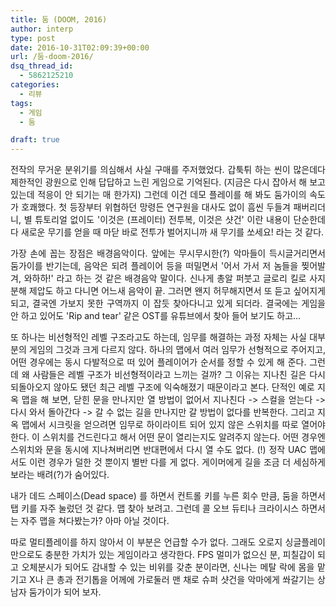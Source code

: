 ```yaml
---
title: 둠 (DOOM, 2016)
author: interp
type: post
date: 2016-10-31T02:09:39+00:00
url: /둠-doom-2016/
dsq_thread_id:
  - 5862125210
categories:
  - 리뷰
tags:
  - 게임
  - 둠

draft: true
---
```

<p style="text-align: justify;">
  전작의 무거운 분위기를 의심해서 사실 구매를 주저했었다. 갑툭튀 하는 씬이 많은데다 제한적인 광원으로 인해 답답하고 느린 게임으로 기억된다. (지금은 다시 잡아서 해 보고 있는데 적응이 안 되기는 매 한가지) 그런데 이건 데모 플레이를 해 봐도 둠가이의 속도가 호쾌했다. 첫 등장부터 위협하던 망령든 연구원을 대사도 없이 흠씬 두들겨 패버리더니, 별 튜토리얼 없이도 '이것은 (프레이터) 전투복, 이것은 샷건' 이란 내용이 단순한데다 새로운 무기를 얻을 때 마닫 바로 전투가 벌어지니까 새 무기를 쏘세요! 라는 것 같다.
</p>

<p style="text-align: justify;">
  가장 손에 꼽는 장점은 배경음악이다. 앞에는 무시무시한(?) 악마들이 득시글거리면서 둠가이를 반기는데, 음악은 되려 플레이어 등을 떠밀면서 '어서 가서 저 놈들을 찢어발겨, 와하하!' 라고 하는 것 같은 배경음악 말이다. 신나게 총알 퍼붓고 글로리 킬로 사지분해 제압도 하고 다니면 어느새 음악이 끝. 그러면 왠지 허무해지면서 또 듣고 싶어지게 되고, 결국엔 가보지 못한 구역까지 이 잡듯 찾아다니고 있게 되더라. 결국에는 게임을 안 하고 있어도 'Rip and tear' 같은 OST를 유튜브에서 찾아 들어 보기도 하고&#8230;
</p>

<p style="text-align: justify;">
  또 하나는 비선형적인 레벨 구조라고도 하는데, 임무를 해결하는 과정 자체는 사실 대부분의 게임의 그것과 크게 다르지 않다. 하나의 맵에서 여러 임무가 선형적으로 주어지고, 어떤 경우에는 동시 다발적으로 떠 있어 플레이어가 순서를 정할 수 있게 해 준다. 그런데 왜 사람들은 레벨 구조가 비선형적이라고 느끼는 걸까? 그 이유는 지나친 길은 다시 되돌아오지 않아도 됐던 최근 레벨 구조에 익숙해졌기 때문이라고 본다. 단적인 예로 지옥 맵을 해 보면, 닫힌 문을 만나지만 열 방법이 없어서 지나친다 -> 스컬을 얻는다 -> 다시 와서 돌아간다 -> 갈 수 없는 길을 만나지만 갈 방법이 없다를 반복한다. 그리고 지옥 맵에서 시크릿을 얻으려면 임무로 하이라이트 되어 있지 않은 스위치를 따로 열어야 한다. 이 스위치를 건드린다고 해서 어떤 문이 열리는지도 알려주지 않는다. 어떤 경우엔 스위치와 문을 동시에 지나쳐버리면 반대편에서 다시 열 수도 없다. (!) 정작 UAC 맵에서도 이런 경우가 덜한 것 뿐이지 별반 다를 게 없다. 게이머에게 길을 조금 더 세심하게 보라는 배려(?)가 숨어있다.
</p>

<p style="text-align: justify;">
  내가 데드 스페이스(Dead space) 를 하면서 컨트롤 키를 누른 회수 만큼, 둠을 하면서 탭 키를 자주 눌렀던 것 같다. 맵 찾아 보려고. 그런데 콜 오브 듀티나 크라이시스 하면서는 자주 맵을 쳐다봤는가? 아마 아닐 것이다.
</p>

<p style="text-align: justify;">
  따로 멀티플레이를 하지 않아서 이 부분은 언급할 수가 없다. 그래도 오로지 싱글플레이 만으로도 충분한 가치가 있는 게임이라고 생각한다. FPS 멀미가 없으신 분, 피칠갑이 되고 오체분시가 되어도 감내할 수 있는 비위를 갖춘 분이라면, 신나는 메탈 락에 몸을 맡기고 X나 큰 총과 전기톱을 어께에 가로둘러 맨 채로 슈퍼 샷건을 악마에게 쏴갈기는 상남자 둠가이가 되어 보자.
</p>
